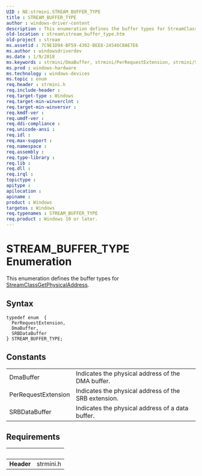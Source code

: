 ```yaml
---
UID : NE:strmini.STREAM_BUFFER_TYPE
title : STREAM_BUFFER_TYPE
author : windows-driver-content
description : This enumeration defines the buffer types for StreamClassGetPhysicalAddress.
old-location : stream\stream_buffer_type.htm
old-project : stream
ms.assetid : 7C9E1D94-BF59-4302-BEE8-24546C8AE7E6
ms.author : windowsdriverdev
ms.date : 1/9/2018
ms.keywords : strmini/DmaBuffer, strmini/PerRequestExtension, strmini/SRBDataBuffer, STREAM_BUFFER_TYPE, DmaBuffer, PerRequestExtension, stream.stream_buffer_type, strmini/STREAM_BUFFER_TYPE, SRBDataBuffer, STREAM_BUFFER_TYPE enumeration [Streaming Media Devices]
ms.prod : windows-hardware
ms.technology : windows-devices
ms.topic : enum
req.header : strmini.h
req.include-header : 
req.target-type : Windows
req.target-min-winverclnt : 
req.target-min-winversvr : 
req.kmdf-ver : 
req.umdf-ver : 
req.ddi-compliance : 
req.unicode-ansi : 
req.idl : 
req.max-support : 
req.namespace : 
req.assembly : 
req.type-library : 
req.lib : 
req.dll : 
req.irql : 
topictype : 
apitype : 
apilocation : 
apiname : 
product : Windows
targetos : Windows
req.typenames : STREAM_BUFFER_TYPE
req.product : Windows 10 or later.
---
```


# STREAM_BUFFER_TYPE Enumeration
This enumeration defines the buffer types for <a href="https://docs.microsoft.com/en-us/dotnet/core/rid-catalog">StreamClassGetPhysicalAddress</a>.

## Syntax
````
typedef enum  { 
  PerRequestExtension,
  DmaBuffer,
  SRBDataBuffer
} STREAM_BUFFER_TYPE;
````

## Constants

<table>

<tr>
<td>DmaBuffer</td>
<td>Indicates the physical address of the DMA buffer.</td>
</tr>

<tr>
<td>PerRequestExtension</td>
<td>Indicates the physical address of the SRB extension.</td>
</tr>

<tr>
<td>SRBDataBuffer</td>
<td>Indicates the physical address of a data buffer.</td>
</tr>
</table>


## Requirements
| &nbsp; | &nbsp; |
| ---- |:---- |
| **Header** | strmini.h |